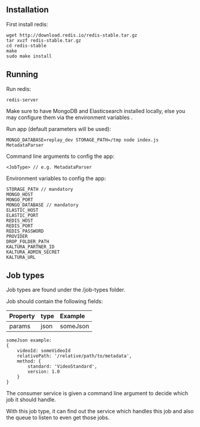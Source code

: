 ## Installation
First install redis:
```
wget http://download.redis.io/redis-stable.tar.gz
tar xvzf redis-stable.tar.gz
cd redis-stable
make
sudo make install

```

## Running
Run redis:
```
redis-server
```
Make sure to have MongoDB and Elasticsearch installed locally, else you may configure them via the environment variables .

Run app (default parameters will be used):
```
MONGO_DATABASE=replay_dev STORAGE_PATH=/tmp node index.js MetadataParser
```

Command line arguments to config the app:
```
<JobType> // e.g. MetadataParser
```

Environment variables to config the app:
```
STORAGE_PATH // mandatory
MONGO_HOST
MONGO_PORT
MONGO_DATABASE // mandatory
ELASTIC_HOST
ELASTIC_PORT
REDIS_HOST
REDIS_PORT
REDIS_PASSWORD
PROVIDER
DROP_FOLDER_PATH
KALTURA_PARTNER_ID
KALTURA_ADMIN_SECRET
KALTURA_URL
```

## Job types
Job types are found under the /job-types folder.

Job should contain the following fields:

| Property      | type          |      Example     |
|:------------- |:--------------|:-----------------|
| params        | json          | someJson         |

```
someJson example:
{
	videoId: someVideoId
	relativePath: '/relative/path/to/metadata',
	method: {
		standard: 'VideoStandard',
		version: 1.0
	}
}
```

The consumer service is given a command line argument to decide which job it should handle.

With this job type, it can find out the service which handles this job and also the queue to listen to even get those jobs.
